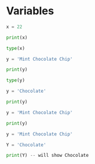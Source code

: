 # Variables

```python
x = 22

print(x)

type(x)
```


```python
y = 'Mint Chocolate Chip'

print(y)

type(y)

y = 'Chocolate'

print(y)

y = 'Mint Chocolate Chip'

print(y)
```

```python
y = 'Mint Chocolate Chip'

Y = 'Chocolate'

print(Y) -- will show Chocolate

```


